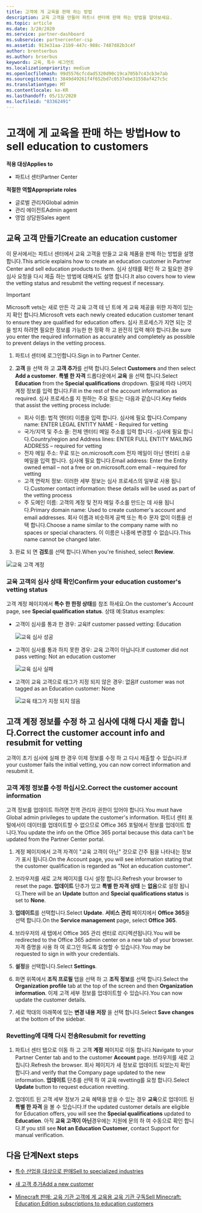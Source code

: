 ```yaml
---
title: 고객에 게 교육을 판매 하는 방법
description: 교육 고객을 만들어 파트너 센터에 판매 하는 방법을 알아보세요.
ms.topic: article
ms.date: 3/20/2020
ms.service: partner-dashboard
ms.subservice: partnercenter-csp
ms.assetid: 913e31aa-21b9-447c-988c-7487d82b3c4f
author: brentserbus
ms.author: brserbus
keywords: 교육, 특수 세그먼트
ms.localizationpriority: medium
ms.openlocfilehash: 99d5576cfcdad5320d90c19ca705b7c43cb3e7ab
ms.sourcegitcommit: 3849d49261f4f652bd7c0537ebe31558af427c5c
ms.translationtype: MT
ms.contentlocale: ko-KR
ms.lasthandoff: 05/13/2020
ms.locfileid: "83362491"
---
```

# <a name="how-to-sell-education-to-customers"></a><span data-ttu-id="50703-104">고객에 게 교육을 판매 하는 방법</span><span class="sxs-lookup"><span data-stu-id="50703-104">How to sell education to customers</span></span>

<span data-ttu-id="50703-105">**적용 대상**</span><span class="sxs-lookup"><span data-stu-id="50703-105">**Applies to**</span></span>

- <span data-ttu-id="50703-106">파트너 센터</span><span class="sxs-lookup"><span data-stu-id="50703-106">Partner Center</span></span>

<span data-ttu-id="50703-107">**적절한 역할**</span><span class="sxs-lookup"><span data-stu-id="50703-107">**Appropriate roles**</span></span>

- <span data-ttu-id="50703-108">글로벌 관리자</span><span class="sxs-lookup"><span data-stu-id="50703-108">Global admin</span></span>
- <span data-ttu-id="50703-109">관리 에이전트</span><span class="sxs-lookup"><span data-stu-id="50703-109">Admin agent</span></span>
- <span data-ttu-id="50703-110">영업 상담원</span><span class="sxs-lookup"><span data-stu-id="50703-110">Sales agent</span></span>

## <a name="create-an-education-customer"></a><span data-ttu-id="50703-111">교육 고객 만들기</span><span class="sxs-lookup"><span data-stu-id="50703-111">Create an education customer</span></span>

<span data-ttu-id="50703-112">이 문서에서는 파트너 센터에서 교육 고객을 만들고 교육 제품을 판매 하는 방법을 설명 합니다.</span><span class="sxs-lookup"><span data-stu-id="50703-112">This article explains how to create an education customer in Partner Center and sell education products to them.</span></span> <span data-ttu-id="50703-113">심사 상태를 확인 하 고 필요한 경우 심사 요청을 다시 제출 하는 방법에 대해서도 설명 합니다.</span><span class="sxs-lookup"><span data-stu-id="50703-113">It also covers how to view the vetting status and resubmit the vetting request if necessary.</span></span>

> [!IMPORTANT]
> <span data-ttu-id="50703-114">Microsoft vets는 새로 만든 각 교육 고객 테 넌 트에 게 교육 제공을 위한 자격이 있는지 확인 합니다.</span><span class="sxs-lookup"><span data-stu-id="50703-114">Microsoft vets each newly created education customer tenant to ensure they are qualified for education offers.</span></span>  <span data-ttu-id="50703-115">심사 프로세스가 지연 되는 것을 방지 하려면 필요한 정보를 가능한 한 정확 하 고 완전히 입력 해야 합니다.</span><span class="sxs-lookup"><span data-stu-id="50703-115">Be sure you enter the required information as accurately and completely as possible to prevent delays in the vetting process.</span></span>

1. <span data-ttu-id="50703-116">파트너 센터에 로그인합니다.</span><span class="sxs-lookup"><span data-stu-id="50703-116">Sign in to Partner Center.</span></span>
2. <span data-ttu-id="50703-117">**고객** 을 선택 하 고 **고객 추가**를 선택 합니다.</span><span class="sxs-lookup"><span data-stu-id="50703-117">Select **Customers** and then select **Add a customer**.</span></span> <span data-ttu-id="50703-118">**특별 한 자격** 드롭다운에서 **교육** 을 선택 합니다.</span><span class="sxs-lookup"><span data-stu-id="50703-118">Select **Education** from the **Special qualifications** dropdown.</span></span>  <span data-ttu-id="50703-119">필요에 따라 나머지 계정 정보를 입력 합니다.</span><span class="sxs-lookup"><span data-stu-id="50703-119">Fill in the rest of the account information as required.</span></span>  <span data-ttu-id="50703-120">심사 프로세스를 지 원하는 주요 필드는 다음과 같습니다.</span><span class="sxs-lookup"><span data-stu-id="50703-120">Key fields that assist the vetting process include:</span></span>

   - <span data-ttu-id="50703-121">회사 이름: 법적 엔터티 이름을 입력 합니다. 심사에 필요 합니다.</span><span class="sxs-lookup"><span data-stu-id="50703-121">Company name: ENTER LEGAL ENTITY NAME - Required for vetting</span></span>
   - <span data-ttu-id="50703-122">국가/지역 및 주소 줄: 전체 엔터티 메일 주소를 입력 합니다.-심사에 필요 합니다.</span><span class="sxs-lookup"><span data-stu-id="50703-122">Country/region and Address lines: ENTER FULL ENTITY MAILING ADDRESS – required for vetting</span></span>
   - <span data-ttu-id="50703-123">전자 메일 주소: 무료 또는 on.microsoft.com 전자 메일이 아닌 엔터티 소유 메일을 입력 합니다. 심사에 필요 합니다.</span><span class="sxs-lookup"><span data-stu-id="50703-123">Email address:  Enter the Entity owned email – not a free or on.microsoft.com email – required for vetting</span></span>
   - <span data-ttu-id="50703-124">고객 연락처 정보: 이러한 세부 정보는 심사 프로세스의 일부로 사용 됩니다.</span><span class="sxs-lookup"><span data-stu-id="50703-124">Customer contact information: these details will be used as part of the vetting process</span></span>
   - <span data-ttu-id="50703-125">주 도메인 이름: 고객의 계정 및 전자 메일 주소를 만드는 데 사용 됩니다.</span><span class="sxs-lookup"><span data-stu-id="50703-125">Primary domain name:  Used to create customer's account and email addresses.</span></span>  <span data-ttu-id="50703-126">회사 이름과 비슷하게 공백 또는 특수 문자 없이 이름을 선택 합니다.</span><span class="sxs-lookup"><span data-stu-id="50703-126">Choose a name similar to the company name with no spaces or special characters.</span></span>  <span data-ttu-id="50703-127">이 이름은 나중에 변경할 수 없습니다.</span><span class="sxs-lookup"><span data-stu-id="50703-127">This name cannot be changed later.</span></span>

3. <span data-ttu-id="50703-128">완료 되 면 **검토**를 선택 합니다.</span><span class="sxs-lookup"><span data-stu-id="50703-128">When you're finished, select **Review**.</span></span>

![교육 고객 계정](images/eduaccountinfo.png)

### <a name="confirm-your-education-customers-vetting-status"></a><span data-ttu-id="50703-130">교육 고객의 심사 상태 확인</span><span class="sxs-lookup"><span data-stu-id="50703-130">Confirm your education customer's vetting status</span></span>

<span data-ttu-id="50703-131">고객 계정 페이지에서 **특수 한 한정 상태**를 참조 하세요.</span><span class="sxs-lookup"><span data-stu-id="50703-131">On the customer's Account page, see **Special qualification status**.</span></span>
<span data-ttu-id="50703-132">상태 예:</span><span class="sxs-lookup"><span data-stu-id="50703-132">Status examples:</span></span>

- <span data-ttu-id="50703-133">고객이 심사를 통과 한 경우: 교육</span><span class="sxs-lookup"><span data-stu-id="50703-133">If customer passed vetting:  Education</span></span>

   ![교육 심사 성공](images/edupassedvetting.png)

- <span data-ttu-id="50703-135">고객이 심사를 통과 하지 못한 경우: 교육 고객이 아닙니다.</span><span class="sxs-lookup"><span data-stu-id="50703-135">If customer did not pass vetting:  Not an education customer</span></span>

   ![교육 심사 실패](images/edudidnotpassvetting.PNG)

- <span data-ttu-id="50703-137">고객이 교육 고객으로 태그가 지정 되지 않은 경우: 없음</span><span class="sxs-lookup"><span data-stu-id="50703-137">If customer was not tagged as an Education customer:  None</span></span>

   ![교육 태그가 지정 되지 않음](images/edunottagged.PNG)

## <a name="correct-the-customer-account-info-and-resubmit-for-vetting"></a><span data-ttu-id="50703-139">고객 계정 정보를 수정 하 고 심사에 대해 다시 제출 합니다.</span><span class="sxs-lookup"><span data-stu-id="50703-139">Correct the customer account info and resubmit for vetting</span></span>  

<span data-ttu-id="50703-140">고객이 초기 심사에 실패 한 경우 이제 정보를 수정 하 고 다시 제출할 수 있습니다.</span><span class="sxs-lookup"><span data-stu-id="50703-140">If your customer fails the initial vetting, you can now correct information and resubmit it.</span></span>

### <a name="correct-the-customer-account-information"></a><span data-ttu-id="50703-141">고객 계정 정보를 수정 하십시오.</span><span class="sxs-lookup"><span data-stu-id="50703-141">Correct the customer account information</span></span>

<span data-ttu-id="50703-142">고객 정보를 업데이트 하려면 전역 관리자 권한이 있어야 합니다.</span><span class="sxs-lookup"><span data-stu-id="50703-142">You must have Global admin privileges to update the customer's information.</span></span> <span data-ttu-id="50703-143">파트너 센터 포털에서이 데이터를 업데이트할 수 없으므로 Office 365 포털에서 정보를 업데이트 합니다.</span><span class="sxs-lookup"><span data-stu-id="50703-143">You update the info on the Office 365 portal because this data can't be updated from the Partner Center portal.</span></span>

1. <span data-ttu-id="50703-144">계정 페이지에서 고객 자격이 "교육 고객이 아닌" 것으로 간주 됨을 나타내는 정보가 표시 됩니다.</span><span class="sxs-lookup"><span data-stu-id="50703-144">On the Account page, you will see information stating that the customer qualification is regarded as "Not an education customer".</span></span>

2. <span data-ttu-id="50703-145">브라우저를 새로 고쳐 페이지를 다시 설정 합니다.</span><span class="sxs-lookup"><span data-stu-id="50703-145">Refresh your browser to reset the page.</span></span> <span data-ttu-id="50703-146">**업데이트** 단추가 있고 **특별 한 자격 상태** 는 **없음**으로 설정 됩니다.</span><span class="sxs-lookup"><span data-stu-id="50703-146">There will be an **Update** button and **Special qualifications status** is set to **None**.</span></span>

3. <span data-ttu-id="50703-147">**업데이트**를 선택합니다.</span><span class="sxs-lookup"><span data-stu-id="50703-147">Select **Update**.</span></span> <span data-ttu-id="50703-148">**서비스 관리** 페이지에서 **Office 365**을 선택 합니다.</span><span class="sxs-lookup"><span data-stu-id="50703-148">On the **Service management** page, select **Office 365**.</span></span>

4. <span data-ttu-id="50703-149">브라우저의 새 탭에서 Office 365 관리 센터로 리디렉션됩니다.</span><span class="sxs-lookup"><span data-stu-id="50703-149">You will be redirected to the Office 365 admin center on a new tab of your browser.</span></span> <span data-ttu-id="50703-150">자격 증명을 사용 하 여 로그인 하도록 요청할 수 있습니다.</span><span class="sxs-lookup"><span data-stu-id="50703-150">You may be requested to sign in with your credentials.</span></span>

5. <span data-ttu-id="50703-151">**설정**을 선택합니다.</span><span class="sxs-lookup"><span data-stu-id="50703-151">Select **Settings**.</span></span>

6. <span data-ttu-id="50703-152">화면 위쪽에서 **조직 프로필** 탭을 선택 하 고 **조직 정보**를 선택 합니다.</span><span class="sxs-lookup"><span data-stu-id="50703-152">Select the **Organization profile** tab at the top of the screen and then **Organization information**.</span></span> <span data-ttu-id="50703-153">이제 고객 세부 정보를 업데이트할 수 있습니다.</span><span class="sxs-lookup"><span data-stu-id="50703-153">You can now update the customer details.</span></span>

7. <span data-ttu-id="50703-154">세로 막대의 아래쪽에 있는 **변경 내용 저장** 을 선택 합니다.</span><span class="sxs-lookup"><span data-stu-id="50703-154">Select **Save changes** at the bottom of the sidebar.</span></span>  

### <a name="resubmit-for-revetting"></a><span data-ttu-id="50703-155">Revetting에 대해 다시 전송</span><span class="sxs-lookup"><span data-stu-id="50703-155">Resubmit for revetting</span></span>

1. <span data-ttu-id="50703-156">파트너 센터 탭으로 이동 하 고 고객 **계정** 페이지로 이동 합니다.</span><span class="sxs-lookup"><span data-stu-id="50703-156">Navigate to your Partner Center tab and to the customer **Account** page.</span></span> <span data-ttu-id="50703-157">브라우저를 새로 고칩니다.</span><span class="sxs-lookup"><span data-stu-id="50703-157">Refresh the browser.</span></span> <span data-ttu-id="50703-158">회사 페이지가 새 정보로 업데이트 되었는지 확인 합니다.</span><span class="sxs-lookup"><span data-stu-id="50703-158">and verify that the Company page updated to the new information.</span></span> <span data-ttu-id="50703-159">**업데이트** 단추를 선택 하 여 교육 revetting를 요청 합니다.</span><span class="sxs-lookup"><span data-stu-id="50703-159">Select **Update** button to request education revetting.</span></span>

2. <span data-ttu-id="50703-160">업데이트 된 고객 세부 정보가 교육 혜택을 받을 수 있는 경우 **교육**으로 업데이트 된 **특별 한 자격** 을 볼 수 있습니다.</span><span class="sxs-lookup"><span data-stu-id="50703-160">If the updated customer details are eligible for Education offers, you will see the **Special qualifications** updated to **Education**.</span></span> <span data-ttu-id="50703-161">아직 **교육 고객이 아닌**경우에는 지원에 문의 하 여 수동으로 확인 합니다.</span><span class="sxs-lookup"><span data-stu-id="50703-161">If you still see **Not an Education Customer**, contact Support for manual verification.</span></span>

## <a name="next-steps"></a><span data-ttu-id="50703-162">다음 단계</span><span class="sxs-lookup"><span data-stu-id="50703-162">Next steps</span></span>

- [<span data-ttu-id="50703-163">특수 산업을 대상으로 판매</span><span class="sxs-lookup"><span data-stu-id="50703-163">Sell to specialized industries</span></span>](get-special-pricing-for-offers.md)

- [<span data-ttu-id="50703-164">새 고객 추가</span><span class="sxs-lookup"><span data-stu-id="50703-164">Add a new customer</span></span>](add-a-new-customer.md)

- [<span data-ttu-id="50703-165">Minecraft 판매: 교육 기관 고객에 게 교육용 교육 기관 구독</span><span class="sxs-lookup"><span data-stu-id="50703-165">Sell Minecraft: Education Edition subscriptions to education customers</span></span>](minecraft-subscriptions.md)
